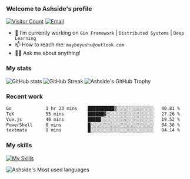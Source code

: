 ### Welcome to Ashside's profile

[![Visitor Count](https://visitor-badge.laobi.icu/badge?page_id=Ashside)](https://github.com/Ashside)
[![Email](https://img.shields.io/badge/Email-maybeyushu@outlook.com-blue)](mailto:maybeyushu@outlook.com)

- 🔭 I’m currently working on `Gin Framework` | `Distributed Systems` | `Deep Learning`
- 📫 How to reach me: `maybeyushu@outlook.com`
- 👨‍💻 Ask me about anything!

### My stats

![GitHub stats](https://github-readme-stats.vercel.app/api?username=Ashside&show_icons=true)
![GitHub Streak](https://github-readme-streak-stats.herokuapp.com/?user=Ashside)
![Ashside's GitHub Trophy](https://github-profile-trophy.vercel.app/?username=Ashside&theme=onedark)



### Recent work

<!--START_SECTION:waka-->

```txt
Go             1 hr 23 mins    ██████████▒░░░░░░░░░░░░░░   40.81 %
TeX            55 mins         ██████▓░░░░░░░░░░░░░░░░░░   27.26 %
Vue.js         40 mins         █████░░░░░░░░░░░░░░░░░░░░   19.52 %
PowerShell     8 mins          █░░░░░░░░░░░░░░░░░░░░░░░░   04.36 %
textmate       8 mins          █░░░░░░░░░░░░░░░░░░░░░░░░   04.14 %
```

<!--END_SECTION:waka-->

### My skills

[![My Skills](https://skillicons.dev/icons?i=go,python,cpp,vue)](https://skillicons.dev)

![Ashside's Most used languages](https://github-readme-stats.vercel.app/api/top-langs/?username=Ashside&layout=compact&hide_border=true&langs_count=10)


